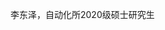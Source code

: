 ﻿---
# Display name
name: "李东泽"

# Username (this should match the folder name)
authors:
- Dongze Li

# Is this the primary user of the site?
superuser: false

# Role/position
role: 在读学生，合作指导

# Organizations/Affiliations
organizations:
- name: 中国科学院自动化研究所
  url: "http://www.ia.cas.cn/"

# Short bio (displayed in user profile at end of posts)
bio: 自动化所2020级硕士研究生。

interests:
- 人工智能
- 对抗样本

education:
  courses:
  - course: 学士
    institution: 大连理工大学
    year: 2016-2020
  
# Social/Academic Networking
# For available icons, see: https://sourcethemes.com/academic/docs/page-builder/#icons
#   For an email link, use "fas" icon pack, "envelope" icon, and a link in the
#   form "mailto:your-email@example.com" or "#contact" for contact widget.
social:
- icon: envelope
  icon_pack: fas
  link: 'jianwen.wang@nlpr.ia.ac.cn'  # For a direct email link, use "mailto:test@example.org".
- icon: google-scholar
  icon_pack: ai
  link: 
  

# Link to a PDF of your resume/CV from the About widget.
# To enable, copy your resume/CV to `static/files/cv.pdf` and uncomment the lines below.
# - icon: cv
#   icon_pack: ai
#   link: files/cv.pdf

# Enter email to display Gravatar (if Gravatar enabled in Config)
email: ""

# Organizational groups that you belong to (for People widget)
#   Set this to `[]` or comment out if you are not using People widget.
user_groups:
- 合作学生

---

李东泽，自动化所2020级硕士研究生